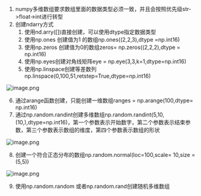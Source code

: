 1. numpy多维数组要求数组里面的数据类型必须一致，并且会按照优先级str->float->int进行转型
2. 创建ndarry方式
   1. 使用nd.arry([])直接创建，可以使用dtype指定数据类型
   2. 使用np.ones 创建值为1 的数组np.ones((2,2,3),dtype =np.int16)
   3. 使用np.zeros 创建值为0的数组zeros= np.zeros((2,2,2),dtype = np.int16)
   4. 使用np.eyes创建对角线矩阵eye = np.eye(3,3,k=1,dtype=np.int16)
   5. 使用np.linspace创建等差数列np.linspace(0,100,51,retstep=True,dtype=np.int16)

![image.png](https://cdn.nlark.com/yuque/0/2023/png/33630553/1703946011072-9d38ab14-419f-4f75-b9d3-85371cc4d994.png#averageHue=%23fbfaf9&clientId=u219e3995-5338-4&from=paste&height=156&id=u83506f9c&originHeight=195&originWidth=1086&originalType=binary&ratio=1.25&rotation=0&showTitle=false&size=18529&status=done&style=none&taskId=ud6b12430-ae02-4491-a44a-8836b46ff22&title=&width=868.8)

   6. 通过arange函数创建，只能创建一维数组ranges = np.arange(100,dtype= np.int16)
   7. 通过np.random.randint创建多维数组np.random.randint(5,10,(10,),dtype=np.int16)，第一个参数表示开始数字，第二个参数表示结束参数，第三个参数表示数组的维度，第四个参数表示数组的形状

![image.png](https://cdn.nlark.com/yuque/0/2023/png/33630553/1703989815204-c7fed592-e233-4072-a818-d80e76817f86.png#averageHue=%23d2ae7c&clientId=u04260cc7-2c8d-4&from=paste&height=86&id=ub428b397&originHeight=107&originWidth=1381&originalType=binary&ratio=1.25&rotation=0&showTitle=false&size=16497&status=done&style=none&taskId=u48da556a-ff7b-492a-a205-dcc887b6186&title=&width=1104.8)

   8. 创建一个符合正态分布的数组np.random.normal(loc=100,scale= 10,size =(5,5))

![image.png](https://cdn.nlark.com/yuque/0/2023/png/33630553/1703990394326-6831146b-efea-4a1d-be52-02fc39e00ed2.png#averageHue=%23fbf9f8&clientId=u04260cc7-2c8d-4&from=paste&height=235&id=u864272fb&originHeight=294&originWidth=1124&originalType=binary&ratio=1.25&rotation=0&showTitle=false&size=44799&status=done&style=none&taskId=ubff36d3e-da00-4065-84be-43bae73176f&title=&width=899.2)

   9. 使用np.random.random 或者np.random.rand创建随机多维数组

